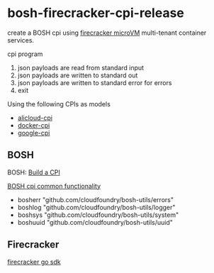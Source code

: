 # bosh-firecracker-cpi-release
create a BOSH cpi using [firecracker microVM](https://firecracker-microvm.github.io/) multi-tenant container services.

cpi program
1. json payloads are read from standard input
1. json payloads are written to standard out
1. json payloads are written to standard error for errors
1. exit

Using the following CPIs as models
* [alicloud-cpi](https://github.com/cloudfoundry-incubator/bosh-alicloud-cpi-release)
* [docker-cpi](https://github.com/cloudfoundry/bosh-docker-cpi-release/tree/master) 
* [google-cpi](https://github.com/cloudfoundry/bosh-google-cpi-release)

## BOSH

BOSH: [Build a CPI](https://bosh.io/docs/build-cpi/)

[BOSH cpi common functionality](https://github.com/cloudfoundry/bosh-utils)
* bosherr "github.com/cloudfoundry/bosh-utils/errors"
* boshlog "github.com/cloudfoundry/bosh-utils/logger"
* boshsys "github.com/cloudfoundry/bosh-utils/system"
* boshuuid "github.com/cloudfoundry/bosh-utils/uuid"

## Firecracker
[firecracker go sdk](https://github.com/firecracker-microvm/firecracker-go-sdk)


